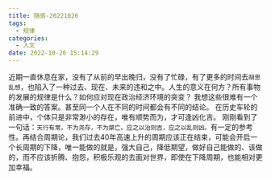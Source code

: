 ```yaml
---
title: 随感-20221026
tags:
  - 规律
categories:
  - 人文
date: 2022-10-26 15:14:29
---
```


近期一直休息在家，没有了从前的早出晚归，没有了忙碌，有了更多的时间去`胡思乱想`，也陷入了一种过去、现在、未来的违和之中。人生的意义在何方？所有事物的发展的规律是什么？如何应对现在政治经济环境的突变？
我想这些很难有一个准确一致的答案。甚至同一个人在不同的时间都会有不同的结论。
在历史车轮的前进中，个体只是非常渺小的存在，唯有顺势而为，才可逢凶化吉。
刚刚看到了一句话：`天行有常，不为尧存，不为桀亡。应之以治则吉，应之以乱则凶。`有一定的参考性。再结合周期论，我们过去40年高速上升的周期应该正在结束，可能会开启一个长周期的下降，唯一能做的就是，强大自己，降低期望，做好自己能做的、该做的，而不应该折腾、抱怨，积极乐观的去面对世界，即使在下降周期，也能相对更加幸福。
